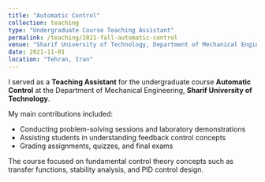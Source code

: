```yaml
---
title: "Automatic Control"
collection: teaching
type: "Undergraduate Course Teaching Assistant"
permalink: /teaching/2021-fall-automatic-control
venue: "Sharif University of Technology, Department of Mechanical Engineering"
date: 2021-11-01
location: "Tehran, Iran"
---
```


I served as a **Teaching Assistant** for the undergraduate course **Automatic Control** at the Department of Mechanical Engineering, **Sharif University of Technology**.  

My main contributions included:
- Conducting problem-solving sessions and laboratory demonstrations  
- Assisting students in understanding feedback control concepts  
- Grading assignments, quizzes, and final exams  

The course focused on fundamental control theory concepts such as transfer functions, stability analysis, and PID control design.
